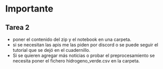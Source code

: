 # Importante

## Tarea 2
- poner el contenido del zip y el notebook en una carpeta.
- si se necesitan las apis me las piden por discord o se puede seguir el tutorial que se dejó en el cuadernillo.
- Si se quieren agregar más noticias o probar el preprocesamiento se necesita poner el fichero hidrogeno_verde.csv en la carpeta.
